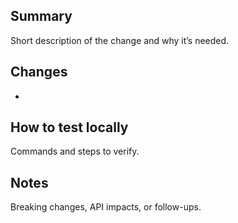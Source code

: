 ## Summary

Short description of the change and why it’s needed.

## Changes

- 

## How to test locally

Commands and steps to verify.

## Notes

Breaking changes, API impacts, or follow-ups.


